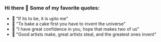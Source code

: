 ### Hi there 👋 Some of my favorite quotes:

- 💬 "If its to be, it is upto me" 
- 💬 "To bake a cake first you have to invent the universe"
- 💬 "I have great confidence in you, hope that makes two of us"
- 💬 "Good artists make, great artists steal, and the greatest ones invent"
